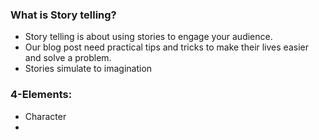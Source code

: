 
### What is Story telling?

* Story telling is about using stories to engage your audience.
* Our blog post need practical tips and tricks to make their lives easier and solve a problem.
* Stories simulate to imagination

### 4-Elements:

* Character
* 
